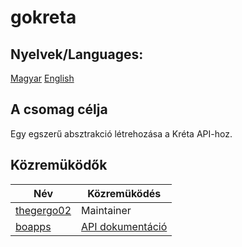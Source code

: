 # gokreta

## Nyelvek/Languages:
[Magyar]("https://github.com/thegergo02/gokreta/README.md")
[English]("https://github.com/thegergo02/gokreta/README.en_US.md")

## A csomag célja
Egy egszerű absztrakció létrehozása a Kréta API-hoz.

## Közremüködők
Név | Közremüködés
--- | ---
[thegergo02]("https://github.com/thegergo02") | Maintainer
[boapps]("https://github.com/boapps") | [API dokumentáció](https://github.com/boapps/e-kreta-api-docs)
